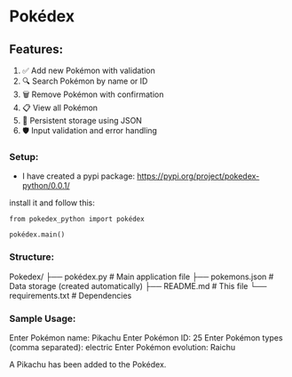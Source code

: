 # Pokédex

## Features:
1. ✅ Add new Pokémon with validation
2. 🔍 Search Pokémon by name or ID
3. 🗑️ Remove Pokémon with confirmation
4. 📋 View all Pokémon
5. 💾 Persistent storage using JSON
6. 🛡️ Input validation and error handling

### Setup:
- I have created a pypi package: https://pypi.org/project/pokedex-python/0.0.1/

install it and follow this:

```
from pokedex_python import pokédex

pokédex.main()
``` 
### Structure:
Pokedex/
├── pokédex.py          # Main application file
├── pokemons.json       # Data storage (created automatically)
├── README.md           # This file
└── requirements.txt    # Dependencies

### Sample Usage:
Enter Pokémon name: Pikachu
Enter Pokémon ID: 25
Enter Pokémon types (comma separated): electric
Enter Pokémon evolution: Raichu

A Pikachu has been added to the Pokédex.


